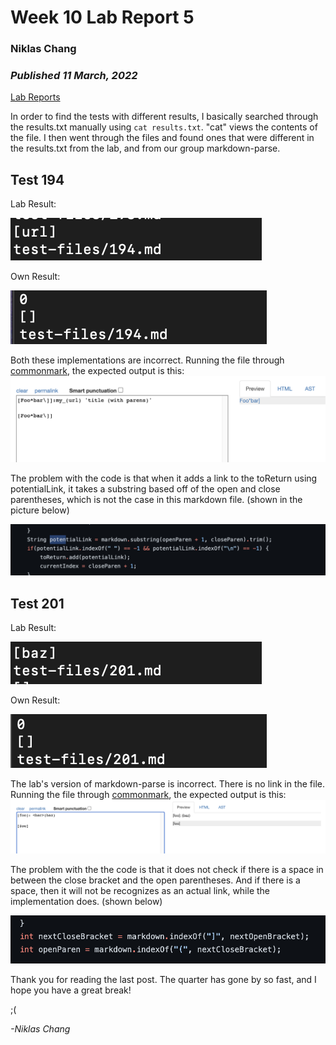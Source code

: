 # Week 10 Lab Report 5
### Niklas Chang
### *Published 11 March, 2022*

[Lab Reports](index.md)

In order to find the tests with different results, I basically searched through the results.txt manually using `cat results.txt`. "cat" views the contents of the file. I then went through the files and found ones that were different in the results.txt from the lab, and from our group markdown-parse.

## Test 194
Lab Result:

![hi](194labRes.png)

Own Result:

![hi](194ownRes.png)

Both these implementations are incorrect. Running the file through [commonmark](https://spec.commonmark.org/dingus/), the expected output is this:
![hi](194actualRes.png)

The problem with the code is that when it adds a link to the toReturn using potentialLink, it takes a substring based off of the open and close parentheses, which is not the case in this markdown file. (shown in the picture below)

![hi](194code.png)

## Test 201
Lab Result:

![hi](201labRes.png)

Own Result:

![hi](201ownRes.png)

The lab's version of markdown-parse is incorrect. There is no link in the file. Running the file through [commonmark](https://spec.commonmark.org/dingus/), the expected output is this:
![hi](201actualRes.png)

The problem with the the code is that it does not check if there is a space in between the close bracket and the open parentheses. And if there is a space, then it will not be recognizes as an actual link, while the implementation does. (shown below)

![hi](201code.png)

Thank you for reading the last post. The quarter has gone by so fast, and I hope you have a great break!

;(

*-Niklas Chang*